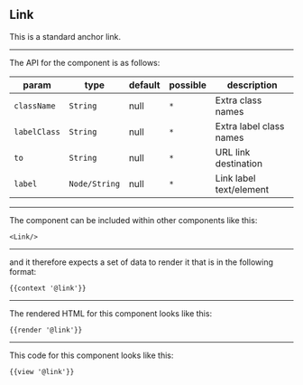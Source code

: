 ## Link

This is a standard anchor link.

-----
The API for the component is as follows:

| param         | type          | default       | possible      | description           |
|---            |---            |---            |---            |---                    |
| `className`   | `String`      | null          | `*`           | Extra class names |
| `labelClass`  | `String`      | null          | `*`           | Extra label class names |
| `to`          | `String`      | null          | `*`           | URL link destination |
| `label`       | `Node/String` | null          | `*`           | Link label text/element |

-----
The component can be included within other components like this:

```
<Link/>
```

-----
and it therefore expects a set of data to render it that is in the following format:

```
{{context '@link'}}
```

-----
The rendered HTML for this component looks like this:

```
{{render '@link'}}
```

-----
This code for this component looks like this:

```
{{view '@link'}}
```
